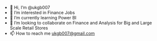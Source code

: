 - 👋 Hi, I’m @ukgb007
- 👀 I’m interested in Finance Jobs
- 🌱 I’m currently learning Power  BI
- 💞️ I’m looking to collaborate on Finance and Analysis for Big and Large Scale Retail Stores
- 📫 How to reach me ukgb007@gmail.com

<!---
ukgb007/ukgb007 is a ✨ special ✨ repository because its `README.md` (this file) appears on your GitHub profile.
You can click the Preview link to take a look at your changes.
--->
